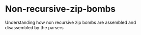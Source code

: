 # Non-recursive-zip-bombs
Understanding how non recursive zip bombs are assembled and disassembled by the parsers
